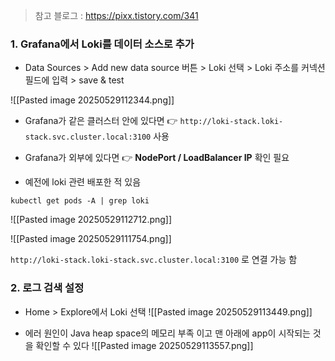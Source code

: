 
> 참고 블로그 : https://pixx.tistory.com/341

### 1. Grafana에서 Loki를 데이터 소스로 추가

- Data Sources > Add new data source 버튼 > Loki 선택 > Loki 주소를 커넥션 필드에 입력 > save & test

![[Pasted image 20250529112344.png]]

- Grafana가 같은 클러스터 안에 있다면 👉 `http://loki-stack.loki-stack.svc.cluster.local:3100` 사용
- Grafana가 외부에 있다면 👉 **NodePort / LoadBalancer IP** 확인 필요


- 예전에 loki 관련 배포한 적 있음 

```
kubectl get pods -A | grep loki 
```

![[Pasted image 20250529112712.png]]


![[Pasted image 20250529111754.png]]


`http://loki-stack.loki-stack.svc.cluster.local:3100`  로 연결 가능 함 


### 2. 로그 검색 설정 
- Home > Explore에서 Loki 선택
![[Pasted image 20250529113449.png]]

- 에러 원인이 Java heap space의 메모리 부족 이고 맨 아래에 app이 시작되는 것을 확인할 수 있다 
![[Pasted image 20250529113557.png]]